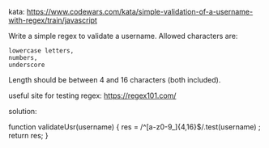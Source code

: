 kata: https://www.codewars.com/kata/simple-validation-of-a-username-with-regex/train/javascript

Write a simple regex to validate a username. Allowed characters are:

    lowercase letters,
    numbers,
    underscore

Length should be between 4 and 16 characters (both included).

useful site for testing regex: https://regex101.com/

solution:

function validateUsr(username) {
  res =  /^[a-z0-9_]{4,16}$/.test(username) ;
  return res;
}
